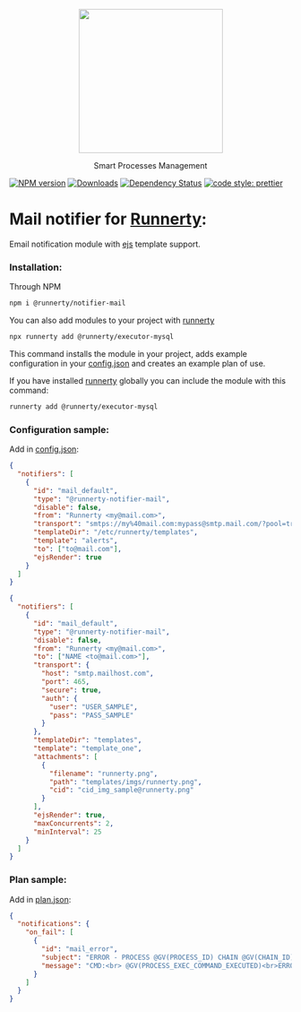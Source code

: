 <p align="center">
  <a href="http://runnerty.io">
    <img height="257" src="https://runnerty.io/assets/header/logo-stroked.png">
  </a>
  <p align="center">Smart Processes Management</p>
</p>

[![NPM version][npm-image]][npm-url] [![Downloads][downloads-image]][npm-url] [![Dependency Status][david-badge]][david-badge-url]
<a href="#badge">
<img alt="code style: prettier" src="https://img.shields.io/badge/code_style-prettier-ff69b4.svg">
</a>

# Mail notifier for [Runnerty]:

Email notification module with [ejs] template support.

### Installation:

Through NPM

```bash
npm i @runnerty/notifier-mail
```

You can also add modules to your project with [runnerty]

```bash
npx runnerty add @runnerty/executor-mysql
```

This command installs the module in your project, adds example configuration in your [config.json] and creates an example plan of use.

If you have installed [runnerty] globally you can include the module with this command:

```bash
runnerty add @runnerty/executor-mysql
```

### Configuration sample:

Add in [config.json]:

```json
{
  "notifiers": [
    {
      "id": "mail_default",
      "type": "@runnerty-notifier-mail",
      "disable": false,
      "from": "Runnerty <my@mail.com>",
      "transport": "smtps://my%40mail.com:mypass@smtp.mail.com/?pool=true",
      "templateDir": "/etc/runnerty/templates",
      "template": "alerts",
      "to": ["to@mail.com"],
      "ejsRender": true
    }
  ]
}
```

```json
{
  "notifiers": [
    {
      "id": "mail_default",
      "type": "@runnerty-notifier-mail",
      "disable": false,
      "from": "Runnerty <my@mail.com>",
      "to": ["NAME <to@mail.com>"],
      "transport": {
        "host": "smtp.mailhost.com",
        "port": 465,
        "secure": true,
        "auth": {
          "user": "USER_SAMPLE",
          "pass": "PASS_SAMPLE"
        }
      },
      "templateDir": "templates",
      "template": "template_one",
      "attachments": [
        {
          "filename": "runnerty.png",
          "path": "templates/imgs/runnerty.png",
          "cid": "cid_img_sample@runnerty.png"
        }
      ],
      "ejsRender": true,
      "maxConcurrents": 2,
      "minInterval": 25
    }
  ]
}
```

### Plan sample:

Add in [plan.json]:

```json
{
  "notifications": {
    "on_fail": [
      {
        "id": "mail_error",
        "subject": "ERROR - PROCESS @GV(PROCESS_ID) CHAIN @GV(CHAIN_ID)",
        "message": "CMD:<br> @GV(PROCESS_EXEC_COMMAND_EXECUTED)<br>ERROR:<br>@GV(PROCESS_EXEC_ERR_OUTPUT)"
      }
    ]
  }
}
```

[runnerty]: https://www.runnerty.io
[downloads-image]: https://img.shields.io/npm/dm/@runnerty/notifier-mail.svg
[npm-url]: https://www.npmjs.com/package/@runnerty/notifier-mail
[npm-image]: https://img.shields.io/npm/v/@runnerty/notifier-mail.svg
[david-badge]: https://david-dm.org/runnerty/notifier-mail.svg
[david-badge-url]: https://david-dm.org/runnerty/notifier-mail
[config.json]: http://docs.runnerty.io/config/
[plan.json]: http://docs.runnerty.io/plan/
[ejs]: https://ejs.co
